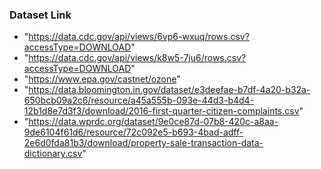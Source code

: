 ### Dataset  Link
- "https://data.cdc.gov/api/views/6vp6-wxuq/rows.csv?accessType=DOWNLOAD"
- "https://data.cdc.gov/api/views/k8w5-7ju6/rows.csv?accessType=DOWNLOAD"
- "https://www.epa.gov/castnet/ozone"
- "https://data.bloomington.in.gov/dataset/e3deefae-b7df-4a20-b32a-650bcb09a2c6/resource/a45a555b-093e-44d3-b4d4-12b1d8e7d3f3/download/2016-first-quarter-citizen-complaints.csv"
- "https://data.wprdc.org/dataset/9e0ce87d-07b8-420c-a8aa-9de6104f61d6/resource/72c092e5-b693-4bad-adff-2e6d0fda81b3/download/property-sale-transaction-data-dictionary.csv"

